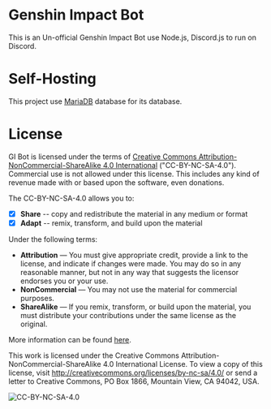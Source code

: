 # Genshin Impact Bot

This is an Un-official Genshin Impact Bot use Node.js, Discord.js to run on Discord.

# Self-Hosting
This project use [MariaDB](https://mariadb.org/) database for its database. 

# License
GI Bot is licensed under the terms of [Creative Commons Attribution-NonCommercial-ShareAlike 4.0 International](https://github.com/C/gi-bot/blob/master/LICENSE) ("CC-BY-NC-SA-4.0"). Commercial use is not allowed under this license. This includes any kind of revenue made with or based upon the software, even donations.

The CC-BY-NC-SA-4.0 allows you to:
- [x] **Share** -- copy and redistribute the material in any medium or format
- [x] **Adapt** -- remix, transform, and build upon the material

Under the following terms:
- **Attribution** — You must give appropriate credit, provide a link to the license, and indicate if changes were made. You may do so in any reasonable manner, but not in any way that suggests the licensor endorses you or your use.
- **NonCommercial** — You may not use the material for commercial purposes. 
- **ShareAlike** — If you remix, transform, or build upon the material, you must distribute your contributions under the same license as the original.

More information can be found [here](https://creativecommons.org/licenses/by-nc-sa/4.0/).

This work is licensed under the Creative Commons Attribution-NonCommercial-ShareAlike 4.0 International License. To view a copy of this license, visit http://creativecommons.org/licenses/by-nc-sa/4.0/ or send a letter to Creative Commons, PO Box 1866, Mountain View, CA 94042, USA.

![CC-BY-NC-SA-4.0](https://i.creativecommons.org/l/by-nc-sa/4.0/88x31.png)



